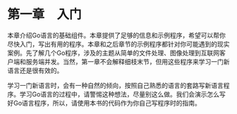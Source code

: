 # 第一章　入门

本章介绍Go语言的基础组件。本章提供了足够的信息和示例程序，希望可以帮你尽快入门，写出有用的程序。本章和之后章节的示例程序都针对你可能遇到的现实案例。先了解几个Go程序，涉及的主题从简单的文件处理、图像处理到互联网客户端和服务端并发。当然，第一章不会解释细枝末节，但用这些程序来学习一门新语言还是很有效的。

学习一门新语言时，会有一种自然的倾向，按照自己熟悉的语言的套路写新语言程序。学习Go语言的过程中，请警惕这种想法，尽量别这么做。我们会演示怎么写好Go语言程序，所以，请使用本书的代码作为你自己写程序时的指南。
